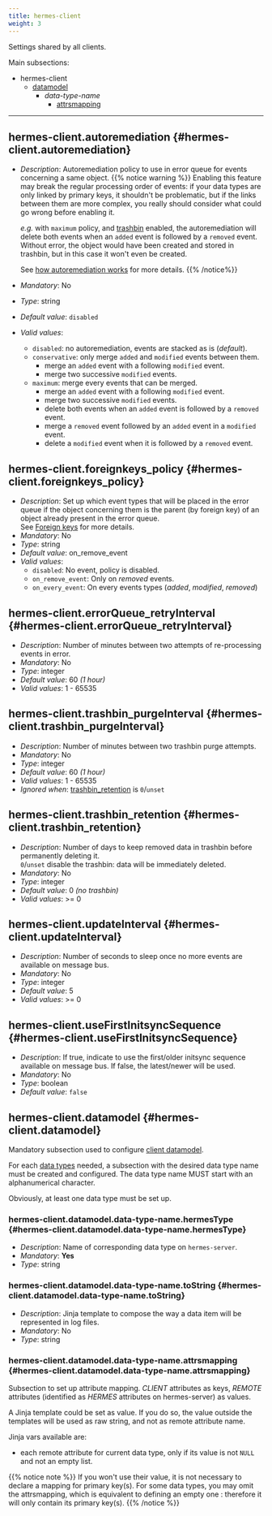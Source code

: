 ```yaml
---
title: hermes-client
weight: 3
---
```


Settings shared by all clients.

Main subsections:

- hermes-client
  - [datamodel](#hermes-client.datamodel)
    - *data-type-name*
      - [attrsmapping](#hermes-client.datamodel.data-type-name.attrsmapping)

---

## hermes-client.autoremediation {#hermes-client.autoremediation}

- *Description*: Autoremediation policy to use in error queue for events concerning a same object.
  {{% notice warning %}}
  Enabling this feature may break the regular processing order of events: if your data types are only linked by primary keys, it shouldn't be problematic, but if the links between them are more complex, you really should consider what could go wrong before enabling it.  

  *e.g.* with `maximum` policy, and [trashbin](../../../hermes/key-concepts/#trashbin) enabled, the autoremediation will delete both events when an `added` event is followed by a `removed` event. Without error, the object would have been created and stored in trashbin, but in this case it won't even be created.

  See [how autoremediation works](../../../hermes/how-it-works/hermes-client/auto-remediation/) for more details.
  {{% /notice%}}
- *Mandatory*: No
- *Type*: string
- *Default value*: `disabled`
- *Valid values*:
  - `disabled`: no autoremediation, events are stacked as is (*default*).
  - `conservative`: only merge `added` and `modified` events between them.
    - merge an `added` event with a following `modified` event.
    - merge two successive `modified` events.
  - `maximum`: merge every events that can be merged.
    - merge an `added` event with a following `modified` event.
    - merge two successive `modified` events.
    - delete both events when an `added` event is followed by a `removed` event.
    - merge a `removed` event followed by an `added` event in a `modified` event.
    - delete a `modified` event when it is followed by a `removed` event.

## hermes-client.foreignkeys_policy {#hermes-client.foreignkeys_policy}

- *Description*: Set up which event types that will be placed in the error queue if the
    object concerning them is the parent (by foreign key) of an object already present
    in the error queue.  
    See [Foreign keys](../../hermes/how-it-works/hermes-client/foreign-keys/) for more details.
- *Mandatory*: No
- *Type*: string
- *Default value*: on_remove_event
- *Valid values*:
  - `disabled`: No event, policy is disabled.
  - `on_remove_event`: Only on *removed* events.
  - `on_every_event`: On every events types (*added*, *modified*, *removed*)

## hermes-client.errorQueue_retryInterval {#hermes-client.errorQueue_retryInterval}

- *Description*: Number of minutes between two attempts of re-processing events in error.
- *Mandatory*: No
- *Type*: integer
- *Default value*: 60 *(1 hour)*
- *Valid values*: 1 - 65535

## hermes-client.trashbin_purgeInterval {#hermes-client.trashbin_purgeInterval}

- *Description*: Number of minutes between two trashbin purge attempts.
- *Mandatory*: No
- *Type*: integer
- *Default value*: 60 *(1 hour)*
- *Valid values*: 1 - 65535
- *Ignored when*: [trashbin_retention](#hermes-client.trashbin_retention) is `0`/`unset`

## hermes-client.trashbin_retention {#hermes-client.trashbin_retention}

- *Description*: Number of days to keep removed data in trashbin before permanently deleting it.  
  `0`/`unset` disable the trashbin: data will be immediately deleted.
- *Mandatory*: No
- *Type*: integer
- *Default value*: 0 *(no trashbin)*
- *Valid values*: >= 0

## hermes-client.updateInterval {#hermes-client.updateInterval}

- *Description*: Number of seconds to sleep once no more events are available on message bus.
- *Mandatory*: No
- *Type*: integer
- *Default value*: 5
- *Valid values*: >= 0

## hermes-client.useFirstInitsyncSequence {#hermes-client.useFirstInitsyncSequence}

- *Description*: If true, indicate to use the first/older initsync sequence available on message bus. If false, the latest/newer will be used.
- *Mandatory*: No
- *Type*: boolean
- *Default value*: `false`

## hermes-client.datamodel {#hermes-client.datamodel}

Mandatory subsection used to configure [client datamodel](../../../hermes/key-concepts/#client-datamodel).

For each [data types](../../../hermes/key-concepts/#data-type) needed, a subsection with the desired data type name must be created and configured. The data type name MUST start with an alphanumerical character.

Obviously, at least one data type must be set up.

### hermes-client.datamodel.data-type-name.hermesType {#hermes-client.datamodel.data-type-name.hermesType}

- *Description*: Name of corresponding data type on `hermes-server`.
- *Mandatory*: **Yes**
- *Type*: string

### hermes-client.datamodel.data-type-name.toString {#hermes-client.datamodel.data-type-name.toString}

- *Description*: Jinja template to compose the way a data item will be represented in log files.
- *Mandatory*: No
- *Type*: string

### hermes-client.datamodel.data-type-name.attrsmapping {#hermes-client.datamodel.data-type-name.attrsmapping}

Subsection to set up attribute mapping. *CLIENT* attributes as keys, *REMOTE* attributes (identified as *HERMES* attributes on hermes-server) as values.

A Jinja template could be set as value. If you do so, the value outside the templates will be used as raw string, and not as remote attribute name.

Jinja vars available are:

- each remote attribute for current data type, only if its value is not `NULL` and not an empty list.

{{% notice note %}}
If you won't use their value, it is not necessary to declare a mapping for primary key(s). For some data types, you may omit the attrsmapping, which is equivalent to defining an empty one : therefore it will only contain its primary key(s).
{{% /notice %}}

